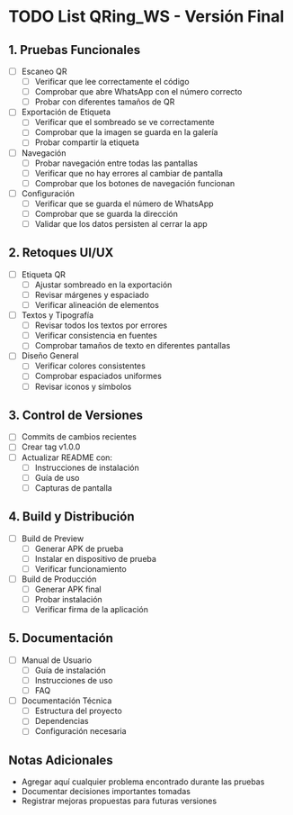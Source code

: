 # TODO List QRing_WS - Versión Final

## 1. Pruebas Funcionales
- [ ] Escaneo QR
  - [ ] Verificar que lee correctamente el código
  - [ ] Comprobar que abre WhatsApp con el número correcto
  - [ ] Probar con diferentes tamaños de QR

- [ ] Exportación de Etiqueta
  - [ ] Verificar que el sombreado se ve correctamente
  - [ ] Comprobar que la imagen se guarda en la galería
  - [ ] Probar compartir la etiqueta

- [ ] Navegación
  - [ ] Probar navegación entre todas las pantallas
  - [ ] Verificar que no hay errores al cambiar de pantalla
  - [ ] Comprobar que los botones de navegación funcionan

- [ ] Configuración
  - [ ] Verificar que se guarda el número de WhatsApp
  - [ ] Comprobar que se guarda la dirección
  - [ ] Validar que los datos persisten al cerrar la app

## 2. Retoques UI/UX
- [ ] Etiqueta QR
  - [ ] Ajustar sombreado en la exportación
  - [ ] Revisar márgenes y espaciado
  - [ ] Verificar alineación de elementos

- [ ] Textos y Tipografía
  - [ ] Revisar todos los textos por errores
  - [ ] Verificar consistencia en fuentes
  - [ ] Comprobar tamaños de texto en diferentes pantallas

- [ ] Diseño General
  - [ ] Verificar colores consistentes
  - [ ] Comprobar espaciados uniformes
  - [ ] Revisar iconos y símbolos

## 3. Control de Versiones
- [ ] Commits de cambios recientes
- [ ] Crear tag v1.0.0
- [ ] Actualizar README con:
  - [ ] Instrucciones de instalación
  - [ ] Guía de uso
  - [ ] Capturas de pantalla

## 4. Build y Distribución
- [ ] Build de Preview
  - [ ] Generar APK de prueba
  - [ ] Instalar en dispositivo de prueba
  - [ ] Verificar funcionamiento

- [ ] Build de Producción
  - [ ] Generar APK final
  - [ ] Probar instalación
  - [ ] Verificar firma de la aplicación

## 5. Documentación
- [ ] Manual de Usuario
  - [ ] Guía de instalación
  - [ ] Instrucciones de uso
  - [ ] FAQ

- [ ] Documentación Técnica
  - [ ] Estructura del proyecto
  - [ ] Dependencias
  - [ ] Configuración necesaria

## Notas Adicionales
- Agregar aquí cualquier problema encontrado durante las pruebas
- Documentar decisiones importantes tomadas
- Registrar mejoras propuestas para futuras versiones 